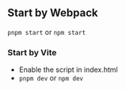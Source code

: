 ## Start by Webpack

`pnpm start` or `npm start`

### Start by Vite

- Enable the script in index.html
- `pnpm dev` or `npm dev`
